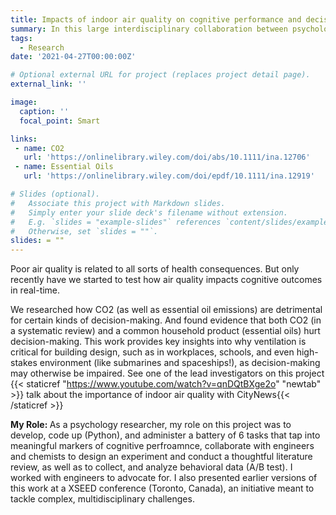 ```yaml
---
title: Impacts of indoor air quality on cognitive performance and decision-making
summary: In this large interdisciplinary collaboration between psychologists, engineers, chemists, and neuroscientists, we are researching how indoor air quality (CO2) and essential oil diffusers impact everyday cognition and optimal decision-making, providing actionable insights into the need for good ventilation.
tags:
  - Research
date: '2021-04-27T00:00:00Z'

# Optional external URL for project (replaces project detail page).
external_link: ''

image:
  caption: ''
  focal_point: Smart

links:
 - name: CO2
   url: 'https://onlinelibrary.wiley.com/doi/abs/10.1111/ina.12706'
 - name: Essential Oils
   url: 'https://onlinelibrary.wiley.com/doi/epdf/10.1111/ina.12919'

# Slides (optional).
#   Associate this project with Markdown slides.
#   Simply enter your slide deck's filename without extension.
#   E.g. `slides = "example-slides"` references `content/slides/example-slides.md`.
#   Otherwise, set `slides = ""`.
slides: = ""
---
```

Poor air quality is related to all sorts of health consequences. But only recently have we started to test how air quality impacts cognitive outcomes in real-time.

We researched how CO2 (as well as essential oil emissions) are detrimental for certain kinds of decision-making. And found evidence that both CO2 (in a systematic review) and a common household product (essential oils) hurt decision-making. This work provides key insights into why ventilation is critical for building design, such as in workplaces, schools, and even high-stakes environment (like submarines and spaceships!), as decision-making may otherwise be impaired. See one of the lead investigators on this project  {{< staticref "https://www.youtube.com/watch?v=qnDQtBXge2o" "newtab" >}} talk about the importance of indoor air quality with CityNews{{< /staticref >}}

<strong> My Role: </strong>As a psychology researcher, my role on this project was to develop, code up (Python), and administer a battery of 6 tasks that tap into meaningful markers of cognitive perfroamnce, collaborate with engineers and chemists to design an experiment and conduct a thoughtful literature review, as well as to collect, and analyze behavioral data (A/B test). I worked with engineers to advocate for. I also presented earlier versions of this work at a XSEED conference (Toronto, Canada), an initiative meant to tackle complex, multidisciplinary challenges.